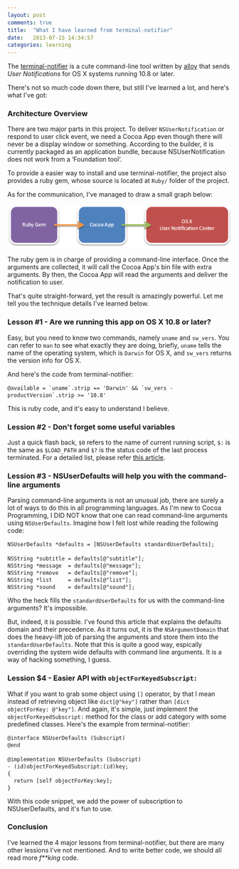 ```yaml
---
layout: post
comments: true
title:  "What I have learned from terminal-notifier"
date:   2013-07-15 14:34:57
categories: learning
---
```


The [terminal-notifier](https://github.com/alloy/terminal-notifier) is a cute command-line tool written by [alloy](https://github.com/alloy) that sends *User Notifications* for OS X systems running 10.8 or later.

There's not so much code down there, but still I've learned a lot, and here's what I've got:

### Architecture Overview

There are two major parts in this project. To deliver `NSUserNotification` or respond to user click event, we need a Cocoa App even though there will never be a display window or something. According to the builder, it is currently packaged as an application bundle, because NSUserNotification does not work from a ‘Foundation tool’.

To provide a easier way to install and use terminal-notifier, the project also provides a ruby gem, whose source is located at `Ruby/` folder of the project.

As for the communication, I've managed to draw a small graph below:

![Overview](/assets/terminal-notifier-overview.png)

The ruby gem is in charge of providing a command-line interface. Once the arguments are collected, it will call the Cocoa App's bin file with extra arguments. By then, the Cocoa App will read the arguments and deliver the notification to user.

That's quite straight-forward, yet the result is amazingly powerful. Let me tell you the technique details I've learned below.

### Lesson #1 - Are we running this app on OS X 10.8 or later?
Easy, but you need to know two commands, namely `uname` and `sw_vers`. You can refer to `man` to see what exactly they are doing, briefly, `uname` tells the name of the operating system, which is `Darwin` for OS X, and `sw_vers` returns the version info for OS X.

And here's the code from terminal-notifier:

```
@available = `uname`.strip == 'Darwin' && `sw_vers -productVersion`.strip >= '10.8'
```

This is ruby code, and it's easy to understand I believe.

### Lession #2 - Don't forget some useful variables
Just a quick flash back, `$0` refers to the name of current running script, `$:` is the same as `$LOAD_PATH` and `$?` is the status code of the last process terminated. For a detailed list, please refer [this article](http://www.tutorialspoint.com/ruby/ruby_predefined_variables.htm).

### Lession #3 - NSUserDefaults will help you with the command-line arguments
Parsing command-line arguments is not an unusual job, there are surely a lot of ways to do this in all programming languages. As I'm new to Cocoa Programming, I DID NOT know that one can read command-line arguments using `NSUserDefaults`. Imagine how I felt lost while reading the following code:

```
NSUserDefaults *defaults = [NSUserDefaults standardUserDefaults];

NSString *subtitle = defaults[@"subtitle"];
NSString *message  = defaults[@"message"];
NSString *remove   = defaults[@"remove"];
NSString *list     = defaults[@"list"];
NSString *sound    = defaults[@"sound"];
```

Who the heck fills the `standardUserDefaults` for us with the command-line arguments? It's impossible. 

But, indeed, it is possible. I've found this article that explains the defaults domain and their precedence. As it turns out, it is the `NSArgumentDomain` that does the heavy-lift job of parsing the arguments and store them into the `standardUserDefaults`. Note that this is quite a good way, espically overriding the system wide defaults with command line arguments. It is a way of hacking something, I guess.

### Lession $4 - Easier API with `objectForKeyedSubscript:`
What if you want to grab some object using `[]` operator, by that I mean instead of retrieving object like `dict[@"key"]` rather than `[dict objectForKey: @"key"]`. And again, it's simple, just implement the `objectForKeyedSubscript:` method for the class or add category with some predefined classes. Here's the example from terminal-notifier:

```
@interface NSUserDefaults (Subscript)
@end

@implementation NSUserDefaults (Subscript)
- (id)objectForKeyedSubscript:(id)key;
{
  return [self objectForKey:key];
}
```

With this code snippet, we add the power of subscription to NSUserDefaults, and it's fun to use.

### Conclusion
I've learned the 4 major lessons from terminal-notifier, but there are many other lessions I've not mentioned. And to write better code, we should all read more *f**king* code.
